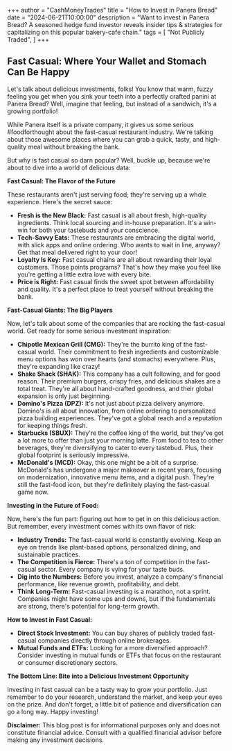 +++
author = "CashMoneyTrades"
title = "How to Invest in Panera Bread"
date = "2024-06-21T10:00:00"
description = "Want to invest in Panera Bread? A seasoned hedge fund investor reveals insider tips & strategies for capitalizing on this popular bakery-cafe chain."
tags = [
    "Not Publicly Traded",
]
+++
        


##  Fast Casual: Where Your Wallet and Stomach Can Be Happy

Let's talk about delicious investments, folks! You know that warm, fuzzy feeling you get when you sink your teeth into a perfectly crafted panini at Panera Bread? Well, imagine that feeling, but instead of a sandwich, it's a growing portfolio!

While Panera itself is a private company, it gives us some serious #foodforthought about the fast-casual restaurant industry.  We're talking about those awesome places where you can grab a quick, tasty, and high-quality meal without breaking the bank. 

But why is fast casual so darn popular? Well, buckle up, because we're about to dive into a world of delicious data:

**Fast Casual: The Flavor of the Future**

These restaurants aren't just serving food; they're serving up a whole experience. Here's the secret sauce:

* **Fresh is the New Black:**  Fast casual is all about fresh, high-quality ingredients. Think local sourcing and in-house preparation. It's a win-win for both your tastebuds and your conscience.
* **Tech-Savvy Eats:** These restaurants are embracing the digital world, with slick apps and online ordering. Who wants to wait in line, anyway?  Get that meal delivered right to your door!
* **Loyalty Is Key:**  Fast casual chains are all about rewarding their loyal customers. Those points programs? That's how they make you feel like you're getting a little extra love with every bite.
* **Price is Right:** Fast casual finds the sweet spot between affordability and quality. It's a perfect place to treat yourself without breaking the bank. 

**Fast-Casual Giants: The Big Players**

Now, let's talk about some of the companies that are rocking the fast-casual world. Get ready for some serious investment inspiration:

* **Chipotle Mexican Grill (CMG):** They're the burrito king of the fast-casual world. Their commitment to fresh ingredients and customizable menu options has won over hearts (and stomachs) everywhere. Plus, they're expanding like crazy!
* **Shake Shack (SHAK):** This company has a cult following, and for good reason. Their premium burgers, crispy fries, and delicious shakes are a total treat. They're all about hand-crafted goodness, and their global expansion is only just beginning.
* **Domino's Pizza (DPZ):**  It's not just about pizza delivery anymore. Domino's is all about innovation, from online ordering to personalized pizza building experiences. They've got a global reach and a reputation for keeping things fresh. 
* **Starbucks (SBUX):**  They're the coffee king of the world, but they've got a lot more to offer than just your morning latte.  From food to tea to other beverages, they're diversifying to cater to every tastebud. Plus, their global footprint is seriously impressive. 
* **McDonald's (MCD):** Okay, this one might be a bit of a surprise. McDonald's has undergone a major makeover in recent years, focusing on modernization, innovative menu items, and a digital push. They're still the fast-food icon, but they're definitely playing the fast-casual game now.

**Investing in the Future of Food:**

Now, here's the fun part: figuring out how to get in on this delicious action. But remember, every investment comes with its own flavor of risk:

* **Industry Trends:** The fast-casual world is constantly evolving. Keep an eye on trends like plant-based options, personalized dining, and sustainable practices.
* **The Competition is Fierce:** There's a ton of competition in the fast-casual sector. Every company is vying for your taste buds. 
* **Dig into the Numbers:** Before you invest, analyze a company's financial performance, like revenue growth, profitability, and debt.  
* **Think Long-Term:**  Fast-casual investing is a marathon, not a sprint. Companies might have some ups and downs, but if the fundamentals are strong, there's potential for long-term growth. 

**How to Invest in Fast Casual:**

* **Direct Stock Investment:** You can buy shares of publicly traded fast-casual companies directly through online brokerages.  
* **Mutual Funds and ETFs:** Looking for a more diversified approach?  Consider investing in mutual funds or ETFs that focus on the restaurant or consumer discretionary sectors. 

**The Bottom Line: Bite into a Delicious Investment Opportunity**

Investing in fast casual can be a tasty way to grow your portfolio.  Just remember to do your research, understand the market, and keep your eyes on the prize.  And don't forget, a little bit of patience and diversification can go a long way.  Happy investing! 

**Disclaimer:** This blog post is for informational purposes only and does not constitute financial advice. Consult with a qualified financial advisor before making any investment decisions.  

        